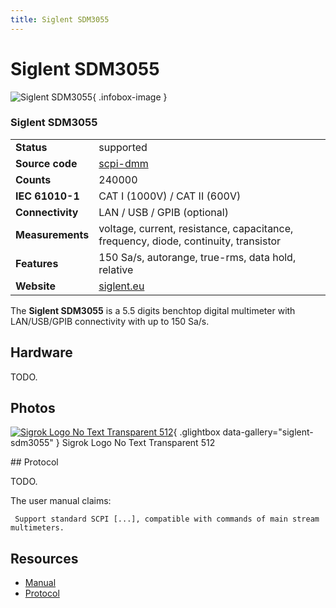 ```yaml
---
title: Siglent SDM3055
---
```


# Siglent SDM3055

<div class="infobox" markdown>

![Siglent SDM3055](./img/Sigrok_logo_no_text_transparent_512.png){ .infobox-image }

### Siglent SDM3055

| | |
|---|---|
| **Status** | supported |
| **Source code** | [scpi-dmm](https://github.com/OpenTraceLab/OpenTraceCapture/tree/main/src/hardware/scpi-dmm) |
| **Counts** | 240000 |
| **IEC 61010-1** | CAT I (1000V) / CAT II (600V) |
| **Connectivity** | LAN / USB / GPIB (optional) |
| **Measurements** | voltage, current, resistance, capacitance, frequency, diode, continuity, transistor |
| **Features** | 150 Sa/s, autorange, true-rms, data hold, relative |
| **Website** | [siglent.eu](https://www.siglent.eu/product/1141087/siglent-sdm3055-5-1-2-digits-dual-display-digital-multimeter) |

</div>

The **Siglent SDM3055** is a 5.5 digits benchtop digital multimeter with LAN/USB/GPIB connectivity with up to 150 Sa/s.

## Hardware

TODO.

## Photos

<div class="photo-grid" markdown>

[![Sigrok Logo No Text Transparent 512](./img/Sigrok_logo_no_text_transparent_512.png)](./img/Sigrok_logo_no_text_transparent_512.png "Sigrok Logo No Text Transparent 512"){ .glightbox data-gallery="siglent-sdm3055" }
<span class="caption">Sigrok Logo No Text Transparent 512</span>

</div>
## Protocol

TODO.

The user manual claims:

```
 Support standard SCPI [...], compatible with commands of main stream multimeters.

```
## Resources
- [Manual](https://www.siglent.eu/_downloads/671af4e4abb30ca1785fe5af7d37f80f)
- [Protocol](https://www.siglent.eu/_downloads/671af4e4abb30ca1785fe5af7d37f80f)

